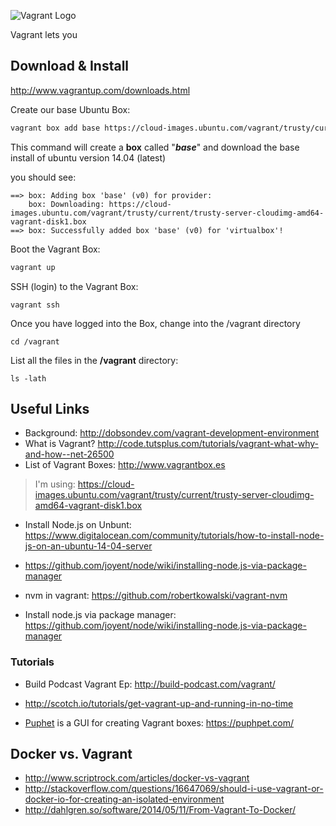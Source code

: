 ![Vagrant Logo](http://i.imgur.com/W65dAcT.png)

Vagrant lets you 


## Download & Install

http://www.vagrantup.com/downloads.html

Create our base Ubuntu Box:

```sh
vagrant box add base https://cloud-images.ubuntu.com/vagrant/trusty/current/trusty-server-cloudimg-amd64-vagrant-disk1.box
```

This command will create a **box** called "***base***" and
download the base install of ubuntu version 14.04 (latest)

you should see:
```
==> box: Adding box 'base' (v0) for provider:
    box: Downloading: https://cloud-images.ubuntu.com/vagrant/trusty/current/trusty-server-cloudimg-amd64-vagrant-disk1.box
==> box: Successfully added box 'base' (v0) for 'virtualbox'!
```

Boot the Vagrant Box:
```sh
vagrant up
```

SSH (login) to the Vagrant Box:
```
vagrant ssh
```

Once you have logged into the Box, change into the /vagrant directory

```
cd /vagrant
```

List all the files in the **/vagrant** directory:
```
ls -lath
```





## Useful Links

- Background: http://dobsondev.com/vagrant-development-environment
- What is Vagrant? http://code.tutsplus.com/tutorials/vagrant-what-why-and-how--net-26500
- List of Vagrant Boxes: http://www.vagrantbox.es

> I'm using: https://cloud-images.ubuntu.com/vagrant/trusty/current/trusty-server-cloudimg-amd64-vagrant-disk1.box

- Install Node.js on Unbunt:
https://www.digitalocean.com/community/tutorials/how-to-install-node-js-on-an-ubuntu-14-04-server
- https://github.com/joyent/node/wiki/installing-node.js-via-package-manager

- nvm in vagrant: https://github.com/robertkowalski/vagrant-nvm

- Install node.js via package manager: https://github.com/joyent/node/wiki/installing-node.js-via-package-manager

### Tutorials

- Build Podcast Vagrant Ep: http://build-podcast.com/vagrant/
- http://scotch.io/tutorials/get-vagrant-up-and-running-in-no-time

- [Puphet](https://puphpet.com/) is a GUI for creating
Vagrant boxes: https://puphpet.com/

## Docker vs. Vagrant

- http://www.scriptrock.com/articles/docker-vs-vagrant
- http://stackoverflow.com/questions/16647069/should-i-use-vagrant-or-docker-io-for-creating-an-isolated-environment
- http://dahlgren.so/software/2014/05/11/From-Vagrant-To-Docker/
